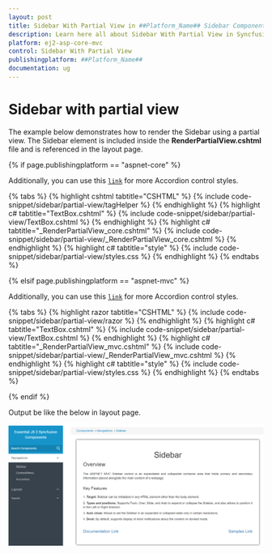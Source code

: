 ```yaml
---
layout: post
title: Sidebar With Partial View in ##Platform_Name## Sidebar Component
description: Learn here all about Sidebar With Partial View in Syncfusion ##Platform_Name## Sidebar component of Syncfusion Essential JS 2 and more.
platform: ej2-asp-core-mvc
control: Sidebar With Partial View
publishingplatform: ##Platform_Name##
documentation: ug
---
```



# Sidebar with partial view

The example below demonstrates how to render the Sidebar using a partial view. The Sidebar element is included inside the **RenderPartialView.cshtml** file and is referenced in the layout page.

{% if page.publishingplatform == "aspnet-core" %}

Additionally, you can use this [`link`](https://ej2.syncfusion.com/aspnetcore/documentation/accordion/style) for more Accordion control styles.

{% tabs %}
{% highlight cshtml tabtitle="CSHTML" %}
{% include code-snippet/sidebar/partial-view/tagHelper %}
{% endhighlight %}
{% highlight c# tabtitle="TextBox.cshtml" %}
{% include code-snippet/sidebar/partial-view/TextBox.cshtml %}
{% endhighlight %}
{% highlight c# tabtitle="_RenderPartialView_core.cshtml" %}
{% include code-snippet/sidebar/partial-view/_RenderPartialView_core.cshtml %}
{% endhighlight %}
{% highlight c# tabtitle="style" %}
{% include code-snippet/sidebar/partial-view/styles.css %}
{% endhighlight %}
{% endtabs %}

{% elsif page.publishingplatform == "aspnet-mvc" %}

Additionally, you can use this [`link`](https://ej2.syncfusion.com/aspnetmvc/documentation/accordion/style) for more Accordion control styles.

{% tabs %}
{% highlight razor tabtitle="CSHTML" %}
{% include code-snippet/sidebar/partial-view/razor %}
{% endhighlight %}
{% highlight c# tabtitle="TextBox.cshtml" %}
{% include code-snippet/sidebar/partial-view/TextBox.cshtml %}
{% endhighlight %}
{% highlight c# tabtitle="_RenderPartialView_mvc.cshtml" %}
{% include code-snippet/sidebar/partial-view/_RenderPartialView_mvc.cshtml %}
{% endhighlight %}
{% highlight c# tabtitle="style" %}
{% include code-snippet/sidebar/partial-view/styles.css %}
{% endhighlight %}
{% endtabs %}

{% endif %}



Output be like the below in layout page.

![Sidebar Sample](../images/layout_page.png)

